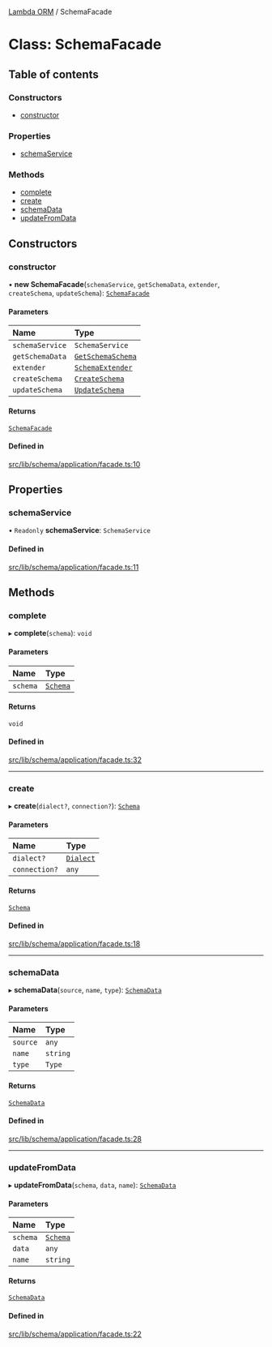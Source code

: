 [Lambda ORM](../README.md) / SchemaFacade

# Class: SchemaFacade

## Table of contents

### Constructors

- [constructor](SchemaFacade.md#constructor)

### Properties

- [schemaService](SchemaFacade.md#schemaservice)

### Methods

- [complete](SchemaFacade.md#complete)
- [create](SchemaFacade.md#create)
- [schemaData](SchemaFacade.md#schemadata)
- [updateFromData](SchemaFacade.md#updatefromdata)

## Constructors

### constructor

• **new SchemaFacade**(`schemaService`, `getSchemaData`, `extender`, `createSchema`, `updateSchema`): [`SchemaFacade`](SchemaFacade.md)

#### Parameters

| Name | Type |
| :------ | :------ |
| `schemaService` | `SchemaService` |
| `getSchemaData` | [`GetSchemaSchema`](GetSchemaSchema.md) |
| `extender` | [`SchemaExtender`](SchemaExtender.md) |
| `createSchema` | [`CreateSchema`](CreateSchema.md) |
| `updateSchema` | [`UpdateSchema`](UpdateSchema.md) |

#### Returns

[`SchemaFacade`](SchemaFacade.md)

#### Defined in

[src/lib/schema/application/facade.ts:10](https://github.com/lambda-orm/lambdaorm-base/blob/02888e2/src/lib/schema/application/facade.ts#L10)

## Properties

### schemaService

• `Readonly` **schemaService**: `SchemaService`

#### Defined in

[src/lib/schema/application/facade.ts:11](https://github.com/lambda-orm/lambdaorm-base/blob/02888e2/src/lib/schema/application/facade.ts#L11)

## Methods

### complete

▸ **complete**(`schema`): `void`

#### Parameters

| Name | Type |
| :------ | :------ |
| `schema` | [`Schema`](../interfaces/Schema.md) |

#### Returns

`void`

#### Defined in

[src/lib/schema/application/facade.ts:32](https://github.com/lambda-orm/lambdaorm-base/blob/02888e2/src/lib/schema/application/facade.ts#L32)

___

### create

▸ **create**(`dialect?`, `connection?`): [`Schema`](../interfaces/Schema.md)

#### Parameters

| Name | Type |
| :------ | :------ |
| `dialect?` | [`Dialect`](../enums/Dialect.md) |
| `connection?` | `any` |

#### Returns

[`Schema`](../interfaces/Schema.md)

#### Defined in

[src/lib/schema/application/facade.ts:18](https://github.com/lambda-orm/lambdaorm-base/blob/02888e2/src/lib/schema/application/facade.ts#L18)

___

### schemaData

▸ **schemaData**(`source`, `name`, `type`): [`SchemaData`](../interfaces/SchemaData.md)

#### Parameters

| Name | Type |
| :------ | :------ |
| `source` | `any` |
| `name` | `string` |
| `type` | `Type` |

#### Returns

[`SchemaData`](../interfaces/SchemaData.md)

#### Defined in

[src/lib/schema/application/facade.ts:28](https://github.com/lambda-orm/lambdaorm-base/blob/02888e2/src/lib/schema/application/facade.ts#L28)

___

### updateFromData

▸ **updateFromData**(`schema`, `data`, `name`): [`SchemaData`](../interfaces/SchemaData.md)

#### Parameters

| Name | Type |
| :------ | :------ |
| `schema` | [`Schema`](../interfaces/Schema.md) |
| `data` | `any` |
| `name` | `string` |

#### Returns

[`SchemaData`](../interfaces/SchemaData.md)

#### Defined in

[src/lib/schema/application/facade.ts:22](https://github.com/lambda-orm/lambdaorm-base/blob/02888e2/src/lib/schema/application/facade.ts#L22)
